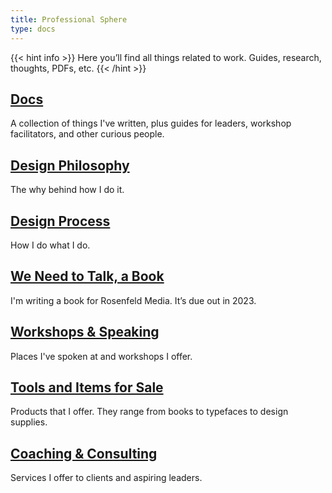 ```yaml
---
title: Professional Sphere
type: docs
---
```

{{< hint info >}}
Here you’ll find all things related to work. Guides, research, thoughts, PDFs, etc.
{{< /hint >}}

## [Docs](/docs)
A collection of things I've written, plus guides for leaders, workshop facilitators, and other curious people.

## [Design Philosophy](/design-philosophy)
The why behind how I do it.

## [Design Process](/design-process)
How I do what I do.

## [We Need to Talk, a Book](/we-need-to-talk)
I'm writing a book for Rosenfeld Media. It’s due out in 2023.

## [Workshops & Speaking](/workshops)
Places I've spoken at and workshops I offer.

## [Tools and Items for Sale](/tools)
Products that I offer. They range from books to typefaces to design supplies.

## [Coaching & Consulting](/consulting)
Services I offer to clients and aspiring leaders.